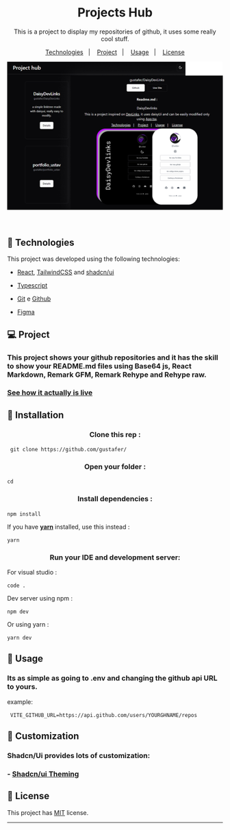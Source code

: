 <h1 align="center"> Projects Hub </h1>

<p align="center">
This is a project to display my repositories of github, it uses some really cool stuff. 
</p>

<p align="center">
  <a href="#-technologies">Technologies</a>&nbsp;&nbsp;&nbsp;|&nbsp;&nbsp;&nbsp;
  <a href="#-project">Project</a>&nbsp;&nbsp;&nbsp;|&nbsp;&nbsp;&nbsp;
  <a href="#-usage">Usage</a>&nbsp;&nbsp;&nbsp;|&nbsp;&nbsp;&nbsp;
  <a href="#-license">License</a>
</p>

<p align="center">
  <img alt="License" src="https://raw.githubusercontent.com/gustafer/projects-hub/main/src/assets/readme-banner.png">
</p>

<br>

## 🚀 Technologies

This project was developed using the following technologies:

- [React](https://react.dev/), [TailwindCSS](https://tailwindcss.com/) and [shadcn/ui](https://ui.shadcn.com/)

- [Typescript](https://www.typescriptlang.org/)

- [Git](https://git-scm.com/) e [Github](https://github.com/)

- [Figma](https://www.figma.com/)

## 💻 Project

### This project shows your github repositories and it has the skill to show your README.md files using Base64 js, React Markdown, Remark GFM, Remark Rehype and Rehype raw.

### [See how it actually is live]()

## 💾 Installation

<h3 align="center"> Clone this rep :</h3>

```
 git clone https://github.com/gustafer/
```

<h3 align="center"> Open your folder :</h3>

```
cd 
```

<h3 align="center"> Install dependencies :</h3>

```
npm install
```

If you have <strong>[yarn](https://chore-update--yarnpkg.netlify.app/en/docs/install)</strong> installed, use this instead :

```
yarn
```

 <h3 align="center">Run your IDE and development server:</h3>
 
  For visual studio :
```
code .
```
 Dev server using npm :
```
npm dev
```
Or using yarn :
```
yarn dev
```

## 🔖 Usage

### Its as simple as going to .env and changing the github api URL to yours.

example:

```
 VITE_GITHUB_URL=https://api.github.com/users/YOURGHNAME/repos
```

## 🎨 Customization

### Shadcn/Ui provides lots of customization:

### - [Shadcn/ui Theming](https://ui.shadcn.com/docs/theming)


## 📖 License

This project has [MIT](./MIT-LICENSE.txt) license.

---
